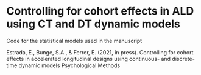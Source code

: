 # Controlling for cohort effects in ALD using CT and DT dynamic models
Code for the statistical models used in the manuscript

Estrada, E., Bunge, S.A., & Ferrer, E. (2021, in press).
Controlling for cohort effects in accelerated longitudinal designs using continuous- and discrete-time dynamic models
Psychological Methods
